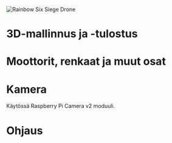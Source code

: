 ![Rainbow Six Siege Drone](https://www.google.com/url?sa=i&url=https%3A%2F%2Frainbowsix.fandom.com%2Fwiki%2FDrone&psig=AOvVaw3rOyKT1oyESSCQFiJRkOpJ&ust=1706789256433000&source=images&cd=vfe&opi=89978449&ved=0CBIQjRxqFwoTCOCypMzLh4QDFQAAAAAdAAAAABAE)


# 3D-mallinnus ja -tulostus

# Moottorit, renkaat ja muut osat

# Kamera

Käytössä Raspberry Pi Camera v2 moduuli. 

# Ohjaus
